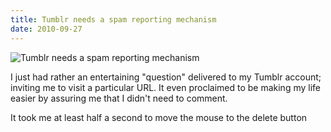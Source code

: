 ```yaml
---
title: Tumblr needs a spam reporting mechanism
date: 2010-09-27
---
```


![Tumblr needs a spam reporting mechanism](https://source.unsplash.com/Pll7AP6NFpY/1600x900)

I just had rather an entertaining "question" delivered to my Tumblr account; inviting me to visit a particular URL. It even proclaimed to be making my life easier by assuring me that I didn't need to comment.

It took me at least half a second to move the mouse to the delete button